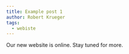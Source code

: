 ```yaml
---
title: Example post 1
author: Robert Krueger
tags:
  - webiste
---
```


Our new website is online. Stay tuned for more.
